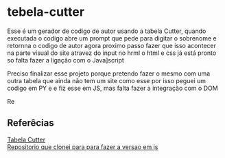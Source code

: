 # tebela-cutter
<p>Esse é um gerador de codigo de autor usando a tabela Cutter, quando executada o codigo abre um prompt que pede para digitar o sobrenome e retornna o codigo de autor agora proximo passo fazer que isso acontecer na parte visual do site atravez do input no hrml o html e css já está pronto so falta fazer a ligação com o Java]script </p>
<p>Preciso finalizar esse projeto porque pretendo fazer o mesmo com uma outra tabela que ainda não tem um site como esse por isso peguei um codigo em PY e e fiz esse em JS, mas falta fazer a integração com o DOM</p>
Re

## Referêcias
<a href="https://www.tabelacutter.com/">Tabela Cutter</a><br>
<a href="https://github.com/bcunhasa/gerador-cutter">Repositorio que clonei para para fazer a versao em js</a>


